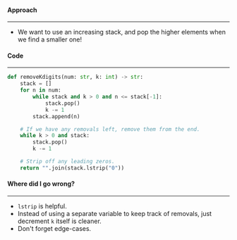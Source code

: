 #### Approach
---
- We want to use an increasing stack, and pop the higher elements when we find a smaller one!
#### Code
---

```python
def removeKdigits(num: str, k: int) -> str:
	stack = []
	for n in num:
		while stack and k > 0 and n <= stack[-1]:
			stack.pop()
			k -= 1
		stack.append(n)

	# If we have any removals left, remove them from the end.
	while k > 0 and stack:
		stack.pop()
		k -= 1

	# Strip off any leading zeros.
	return "".join(stack.lstrip("0"))
```


#### Where did I go wrong?
---
- `lstrip` is helpful.
- Instead  of using a separate variable to keep track of removals, just decrement `k` itself is cleaner.
- Don't forget edge-cases.